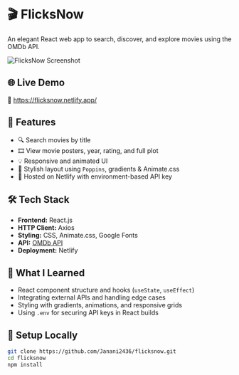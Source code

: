# 🎬 FlicksNow

An elegant React web app to search, discover, and explore movies using the OMDb API.

![FlicksNow Screenshot](./public/og-preview.png)

## 🌐 Live Demo
🔗 https://flicksnow.netlify.app/

## 🚀 Features

- 🔍 Search movies by title
- 🎞 View movie posters, year, rating, and full plot
- 💡 Responsive and animated UI
- 🎨 Stylish layout using `Poppins`, gradients & Animate.css
- 🌈 Hosted on Netlify with environment-based API key

## 🛠️ Tech Stack

- **Frontend:** React.js
- **HTTP Client:** Axios
- **Styling:** CSS, Animate.css, Google Fonts
- **API:** [OMDb API](https://www.omdbapi.com/)
- **Deployment:** Netlify

## 🧠 What I Learned

- React component structure and hooks (`useState`, `useEffect`)
- Integrating external APIs and handling edge cases
- Styling with gradients, animations, and responsive grids
- Using `.env` for securing API keys in React builds

## 🧪 Setup Locally

```bash
git clone https://github.com/Janani2436/flicksnow.git
cd flicksnow
npm install
